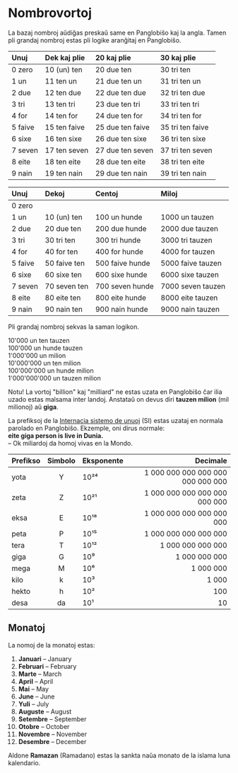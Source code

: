 # Nombrovortoj

La bazaj nombroj aŭdiĝas preskaŭ same en Panglobiŝo kaj la angla.
Tamen pli grandaj nombroj estas pli logike aranĝitaj en Panglobiŝo.

| Unuj    | Dek kaj plie | 20 kaj plie      | 30 kaj plie      |
|:--------|:-------------|:-----------------|:-----------------|
| 0 zero  | 10 (un) ten  | 20 due ten       | 30 tri ten       |
| 1 un    | 11 ten un    | 21 due ten un    | 31 tri ten un    |
| 2 due   | 12 ten due   | 22 due ten due   | 32 tri ten due   |
| 3 tri   | 13 ten tri   | 23 due ten tri   | 33 tri ten tri   |
| 4 for   | 14 ten for   | 24 due ten for   | 34 tri ten for   |
| 5 faive | 15 ten faive | 25 due ten faive | 35 tri ten faive |
| 6 sixe  | 16 ten sixe  | 26 due ten sixe  | 36 tri ten sixe  |
| 7 seven | 17 ten seven | 27 due ten seven | 37 tri ten seven |
| 8 eite  | 18 ten eite  | 28 due ten eite  | 38 tri ten eite  |
| 9 nain  | 19 ten nain  | 29 due ten nain  | 39 tri ten nain  |

| Unuj    |  Dekoj       | Centoj          | Miloj             |
|:--------|:-------------|:----------------|:------------------|
| 0 zero  |              |                 |                   |
| 1 un    | 10 (un) ten  | 100 un hunde    | 1000 un tauzen    |
| 2 due   | 20 due ten   | 200 due hunde   | 2000 due tauzen   |
| 3 tri   | 30 tri ten   | 300 tri hunde   | 3000 tri tauzen   |
| 4 for   | 40 for ten   | 400 for hunde   | 4000 for tauzen   |
| 5 faive | 50 faive ten | 500 faive hunde | 5000 faive tauzen |
| 6 sixe  | 60 sixe ten  | 600 sixe hunde  | 6000 sixe tauzen  |
| 7 seven | 70 seven ten | 700 seven hunde | 7000 seven tauzen |
| 8 eite  | 80 eite ten  | 800 eite hunde  | 8000 eite tauzen  |
| 9 nain  | 90 nain ten  | 900 nain hunde  | 9000 nain tauzen  |

Pli grandaj nombroj sekvas la saman logikon.

10'000 un ten tauzen  
100'000 un hunde tauzen  
1'000'000 un milion  
10'000'000 un ten milion  
100'000'000 un hunde milion  
1'000'000'000 un tauzen milion  

Notu! La vortoj "billion" kaj "milliard" ne estas uzata en Panglobiŝo
ĉar ilia uzado estas malsama inter landoj.
Anstataŭ on devus diri **tauzen milion** (mil milionoj) aŭ **giga**.

La prefiksoj de la [Internacia sistemo de unuoj](https://eo.wikipedia.org/wiki/Internacia_sistemo_de_unuoj)
(SI) estas uzataj en normala parolado en Panglobiŝo.
Ekzemple, oni dirus normale:  
**eite giga person is live in Dunia.**  
– Ok miliardoj da homoj vivas en la Mondo.

|Prefikso| Simbolo|Eksponente| Decimale                      |
|:-------|:------:|:-----|----------------------------------:|
| yota   | Y      | 10²⁴ | 1 000 000 000 000 000 000 000 000 |
| zeta   | Z      | 10²¹ |     1 000 000 000 000 000 000 000 | 
| eksa   | E      | 10¹⁸ |         1 000 000 000 000 000 000 |
| peta   | P      | 10¹⁵ |             1 000 000 000 000 000 |
| tera   | T      | 10¹² |                 1 000 000 000 000 |
| giga   | G      | 10⁹  |                     1 000 000 000 |
| mega   | M      | 10⁶  |                         1 000 000 |
| kilo   | k      | 10³  |                             1 000 |
| hekto  | h      | 10²  |                               100 |
| desa   | da     | 10¹  |                                10 |


## Monatoj

La nomoj de la monatoj estas:

1. **Januari**
   – January
2. **Februari**
   – February
3. **Marte**
   – March
4. **April**
   – April
5. **Mai**
   – May
6. **June**
   – June
7. **Yuli**
   – July
8. **Auguste**
   – August
9. **Setembre**
   – September
10. **Otobre**
   – October
11. **Novembre**
   – November
12. **Desembre**
   – December

Aldone **Ramazan** (Ramadano) estas la sankta naŭa monato de la islama luna kalendario.

